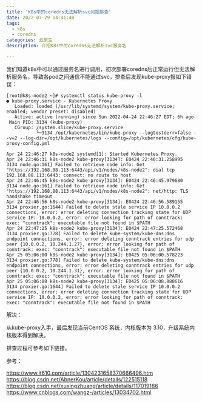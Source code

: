 ```yaml
---
title: 'K8s中的coredns无法解析svc问题排查'
date: 2022-07-29 14:41:48
tags:
  - k8s
  - coredns
categories: 云原生
description: 介绍K8s中的coredns无法解析svc服务名

---
```


我们知道k8s中可以通过服务名进行调用，初次部署coredns后正常运行但无法解析服务名，导致各pod之间通信不能通过svc，排查后发现kube-proxy报如下错误：

```
[root@k8s-node2 ~]# systemctl status kube-proxy -l
● kube-proxy.service - Kubernetes Proxy
   Loaded: loaded (/usr/lib/systemd/system/kube-proxy.service; enabled; vendor preset: disabled)
   Active: active (running) since Sun 2022-04-24 22:46:27 EDT; 6h ago
 Main PID: 3134 (kube-proxy)
   CGroup: /system.slice/kube-proxy.service
           └─3134 /opt/kubernetes/bin/kube-proxy --logtostderr=false --v=2 --log-dir=/opt/kubernetes/logs --config=/opt/kubernetes/cfg/kube-proxy-config.yml

Apr 24 22:46:27 k8s-node2 systemd[1]: Started Kubernetes Proxy.
Apr 24 22:46:31 k8s-node2 kube-proxy[3134]: E0424 22:46:31.258995    3134 node.go:161] Failed to retrieve node info: Get "https://192.168.88.113:6443/api/v1/nodes/k8s-node2": dial tcp 192.168.88.113:6443: connect: no route to host
Apr 24 22:46:45 k8s-node2 kube-proxy[3134]: E0424 22:46:45.979680    3134 node.go:161] Failed to retrieve node info: Get "https://192.168.88.113:6443/api/v1/nodes/k8s-node2": net/http: TLS handshake timeout
Apr 24 22:46:56 k8s-node2 kube-proxy[3134]: E0424 22:46:56.589155    3134 proxier.go:1644] Failed to delete stale service IP 10.0.0.2 connections, error: error deleting connection tracking state for UDP service IP: 10.0.0.2, error: error looking for path of conntrack: exec: "conntrack": executable file not found in $PATH
Apr 24 22:47:25 k8s-node2 kube-proxy[3134]: E0424 22:47:25.572468    3134 proxier.go:778] Failed to delete kube-system/kube-dns:dns endpoint connections, error: error deleting conntrack entries for udp peer {10.0.0.2, 10.244.1.27}, error: error looking for path of conntrack: exec: "conntrack": executable file not found in $PATH
Apr 25 05:06:00 k8s-node2 kube-proxy[3134]: E0425 05:06:00.578223    3134 proxier.go:778] Failed to delete kube-system/kube-dns:dns endpoint connections, error: error deleting conntrack entries for udp peer {10.0.0.2, 10.244.1.31}, error: error looking for path of conntrack: exec: "conntrack": executable file not found in $PATH
Apr 25 05:06:08 k8s-node2 kube-proxy[3134]: E0425 05:06:08.888616    3134 proxier.go:1644] Failed to delete stale service IP 10.0.0.2 connections, error: error deleting connection tracking state for UDP service IP: 10.0.0.2, error: error looking for path of conntrack: exec: "conntrack": executable file not found in $PATH
```

解决：

从kube-proxy入手，最后发现当前CentOS 系统，内核版本为 3.10，升级系统内核版本得到解决。

排查过程可参考如下链接。

参考：

<https://www.it610.com/article/1304231658370666496.htm>
<https://blog.csdn.net/AbnerKou/article/details/122515118>
<https://blog.csdn.net/xuxingzhuang/article/details/117019186>
<https://www.cnblogs.com/wangz-/articles/13034702.html>